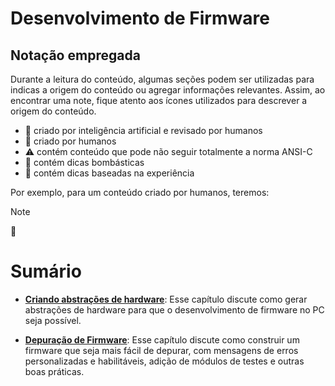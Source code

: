# Desenvolvimento de Firmware

## Notação empregada

Durante a leitura do conteúdo, algumas seções podem ser utilizadas para indicas a origem do conteúdo ou agregar informações relevantes. Assim, ao encontrar uma note, fique atento aos ícones utilizados para descrever a origem do conteúdo. 

* :robot: criado por inteligência artificial e revisado por humanos
* :brain: criado por humanos
* :warning: contém conteúdo que pode não seguir totalmente a norma ANSI-C
* :exploding_head: contém dicas bombásticas
* :older_man: contém dicas baseadas na experiência

Por exemplo, para um conteúdo criado por humanos, teremos:

> [!NOTE]
> :brain: 

# Sumário

* **[Criando abstrações de hardware](./hwsimul.md)**: Esse capítulo discute como gerar abstrações de hardware para que o desenvolvimento de firmware no PC seja possível.

* **[Depuração de Firmware](./debugging.md)**: Esse capítulo discute como construir um firmware que seja mais fácil de depurar, com mensagens de erros personalizadas e habilitáveis, adição de módulos de testes e outras boas práticas.



<!--  Emojis: https://awes0mem4n.github.io/emojis-github.html -->
